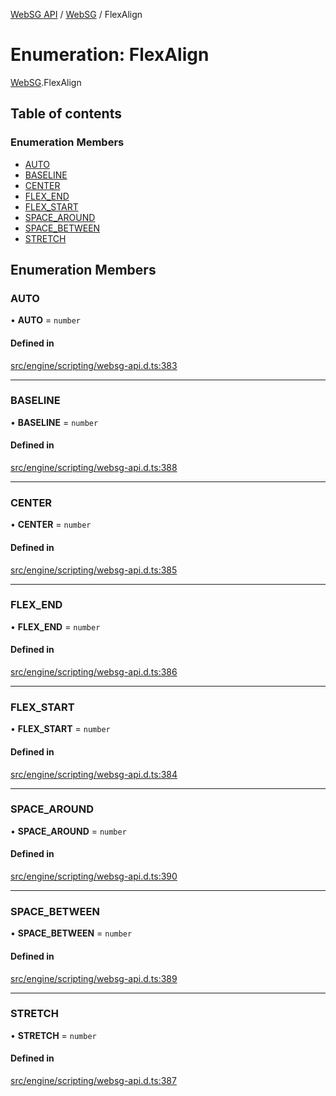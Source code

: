 [WebSG API](../README.md) / [WebSG](../modules/WebSG.md) / FlexAlign

# Enumeration: FlexAlign

[WebSG](../modules/WebSG.md).FlexAlign

## Table of contents

### Enumeration Members

- [AUTO](WebSG.FlexAlign.md#auto)
- [BASELINE](WebSG.FlexAlign.md#baseline)
- [CENTER](WebSG.FlexAlign.md#center)
- [FLEX\_END](WebSG.FlexAlign.md#flex_end)
- [FLEX\_START](WebSG.FlexAlign.md#flex_start)
- [SPACE\_AROUND](WebSG.FlexAlign.md#space_around)
- [SPACE\_BETWEEN](WebSG.FlexAlign.md#space_between)
- [STRETCH](WebSG.FlexAlign.md#stretch)

## Enumeration Members

### AUTO

• **AUTO** = `number`

#### Defined in

[src/engine/scripting/websg-api.d.ts:383](https://github.com/thirdroom/thirdroom/blob/fe402010/src/engine/scripting/websg-api.d.ts#L383)

___

### BASELINE

• **BASELINE** = `number`

#### Defined in

[src/engine/scripting/websg-api.d.ts:388](https://github.com/thirdroom/thirdroom/blob/fe402010/src/engine/scripting/websg-api.d.ts#L388)

___

### CENTER

• **CENTER** = `number`

#### Defined in

[src/engine/scripting/websg-api.d.ts:385](https://github.com/thirdroom/thirdroom/blob/fe402010/src/engine/scripting/websg-api.d.ts#L385)

___

### FLEX\_END

• **FLEX\_END** = `number`

#### Defined in

[src/engine/scripting/websg-api.d.ts:386](https://github.com/thirdroom/thirdroom/blob/fe402010/src/engine/scripting/websg-api.d.ts#L386)

___

### FLEX\_START

• **FLEX\_START** = `number`

#### Defined in

[src/engine/scripting/websg-api.d.ts:384](https://github.com/thirdroom/thirdroom/blob/fe402010/src/engine/scripting/websg-api.d.ts#L384)

___

### SPACE\_AROUND

• **SPACE\_AROUND** = `number`

#### Defined in

[src/engine/scripting/websg-api.d.ts:390](https://github.com/thirdroom/thirdroom/blob/fe402010/src/engine/scripting/websg-api.d.ts#L390)

___

### SPACE\_BETWEEN

• **SPACE\_BETWEEN** = `number`

#### Defined in

[src/engine/scripting/websg-api.d.ts:389](https://github.com/thirdroom/thirdroom/blob/fe402010/src/engine/scripting/websg-api.d.ts#L389)

___

### STRETCH

• **STRETCH** = `number`

#### Defined in

[src/engine/scripting/websg-api.d.ts:387](https://github.com/thirdroom/thirdroom/blob/fe402010/src/engine/scripting/websg-api.d.ts#L387)
